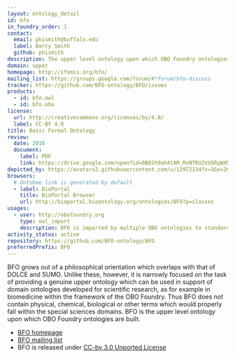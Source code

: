 ```yaml
---
layout: ontology_detail
id: bfo
in_foundry_order: 1
contact:
  email: phismith@buffalo.edu
  label: Barry Smith
  github: phismith
description: The upper level ontology upon which OBO Foundry ontologies are built.
domain: upper
homepage: http://ifomis.org/bfo/
mailing_list: https://groups.google.com/forum/#!forum/bfo-discuss
tracker: https://github.com/BFO-ontology/BFO/issues
products:
  - id: bfo.owl
  - id: bfo.obo
license:
  url: http://creativecommons.org/licenses/by/4.0/
  label: CC-BY 4.0
title: Basic Formal Ontology
review:
  date: 2016
  document:
    label: PDF
    link: https://drive.google.com/open?id=0B81h9ah4tAM_RnNTRUZnVGRyWXM
depicted_by: https://avatars2.githubusercontent.com/u/12972134?v=3&s=200
browsers:
  # Ontobee link is generated by default
  - label: BioPortal
    title: BioPortal Browser
    url: http://bioportal.bioontology.org/ontologies/BFO?p=classes
usages:
  - user: http://obofoundry.org
    type: owl_import
    description: BFO is imported by multiple OBO ontologies to standardize upper level structure
activity_status: active
repository: https://github.com/BFO-ontology/BFO
preferredPrefix: BFO
---
```


BFO grows out of a philosophical orientation which overlaps with that of DOLCE and SUMO. Unlike these, however, it is narrowly focused on the task of providing a genuine upper ontology which can be used in support of domain ontologies developed for scientific research, as for example in biomedicine within the framework of the OBO Foundry. Thus BFO does not contain physical, chemical, biological or other terms which would properly fall within the special sciences domains. BFO is the upper level ontology upon which OBO Foundry ontologies are built.

- [BFO homepage](http://ifomis.org/bfo/)
- [BFO mailing list](https://groups.google.com/forum/#!forum/bfo-discuss)
- BFO is released under [CC-by 3.0 Unported License](http://creativecommons.org/licenses/by/3.0/)
